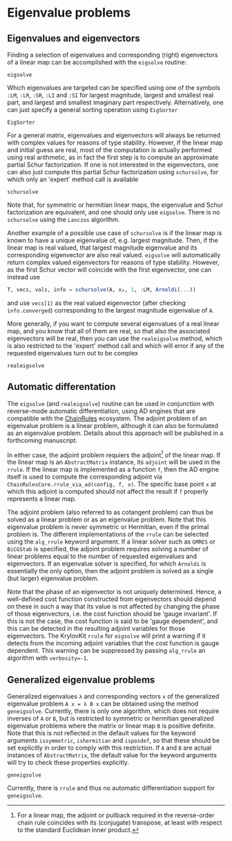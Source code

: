 # Eigenvalue problems

## Eigenvalues and eigenvectors
Finding a selection of eigenvalues and corresponding (right) eigenvectors of a linear map
can be accomplished with the `eigsolve` routine:
```@docs
eigsolve
```

Which eigenvalues are targeted can be specified using one of the symbols `:LM`, `:LR`,
`:SR`, `:LI` and `:SI` for largest magnitude, largest and smallest real part, and largest
and smallest imaginary part respectively. Alternatively, one can just specify a general
sorting operation using `EigSorter`
```@docs
EigSorter
```

For a general matrix, eigenvalues and eigenvectors will always be returned with complex
values for reasons of type stability. However, if the linear map and initial guess are
real, most of the computation is actually performed using real arithmetic, as in fact the
first step is to compute an approximate partial Schur factorization. If one is not
interested in the eigenvectors, one can also just compute this partial Schur factorization
using `schursolve`, for which only an 'expert' method call is available
```@docs
schursolve
```
Note that, for symmetric or hermitian linear maps, the eigenvalue and Schur factorization
are equivalent, and one should only use `eigsolve`. There is no `schursolve` using the `Lanczos` algorithm.

Another example of a possible use case of `schursolve` is if the linear map is known to have
a unique eigenvalue of, e.g. largest magnitude. Then, if the linear map is real valued, that
largest magnitude eigenvalue and its corresponding eigenvector are also real valued.
`eigsolve` will automatically return complex valued eigenvectors for reasons of type
stability. However, as the first Schur vector will coincide with the first eigenvector, one
can instead use
```julia
T, vecs, vals, info = schursolve(A, x⁠₀, 1, :LM, Arnoldi(...))
```
and use `vecs[1]` as the real valued eigenvector (after checking `info.converged`)
corresponding to the largest magnitude eigenvalue of `A`.

More generally, if you want to compute several eigenvalues of a real linear map, and you know
that all of them are real, so that also the associated eigenvectors will be real, then you
can use the `realeigsolve` method, which is also restricted to the 'expert' method call and
which will error if any of the requested eigenvalues turn out to be complex
```@docs
realeigsolve
```

## Automatic differentation

The `eigsolve` (and `realeigsolve`) routine can be used in conjunction with reverse-mode automatic 
differentiation, using AD engines that are compatible with the [ChainRules](https://juliadiff.org/ChainRulesCore.jl/dev/)
ecosystem. The adjoint problem of an eigenvalue problem is a linear problem, although it can also
be formulated as an eigenvalue problem. Details about this approach will be published in a
forthcoming manuscript.

In either case, the adjoint problem requiers the adjoint[^1] of the linear map. If the linear map is
an `AbstractMatrix` instance, its `adjoint` will be used in the `rrule`. If the linear map is implemented 
as a function `f`, then the AD engine itself is used to compute the corresponding adjoint via 
`ChainRulesCore.rrule_via_ad(config, f, x)`. The specific base point `x` at which this adjoint is
computed should not affect the result if `f` properly represents a linear map.

The adjoint problem (also referred to as cotangent problem) can thus be solved as a linear problem
or as an eigenvalue problem. Note that this eigenvalue problem is never symmetric or Hermitian,
even if the primal problem is. The different implementations of the `rrule` can be selected using
the `alg_rrule` keyword argument. If a linear solver such as `GMRES` or `BiCGStab` is specified,
the adjoint problem requires solving a number of linear problems equal to the number of requested
eigenvalues and eigenvectors. If an eigenvalue solver is specified, for which `Arnoldi` is essentially
the only option, then the adjoint problem is solved as a single (but larger) eigenvalue problem.

Note that the phase of an eigenvector is not uniquely determined. Hence, a well-defined cost function
constructed from eigenvectors should depend on these in such a way that its value is not affected
by changing the phase of those eigenvectors, i.e. the cost function should be 'gauge invariant'.
If this is not the case, the cost function is said to be 'gauge dependent', and this can be detected
in the resulting adjoint variables for those eigenvectors. The KrylovKit `rrule` for `eigsolve`
will print a warning if it detects from the incoming adjoint variables that the cost function is gauge
dependent. This warning can be suppressed by passing `alg_rrule` an algorithm with `verbosity=-1`.

## Generalized eigenvalue problems

Generalized eigenvalues `λ` and corresponding vectors `x` of the generalized eigenvalue
problem ``A x = λ B x`` can be obtained using the method `geneigsolve`. Currently, there is
only one algorithm, which does not require inverses of `A` or `B`, but is restricted to
symmetric or hermitian generalized eigenvalue problems where the matrix or linear map `B`
is positive definite. Note that this is not reflected in the default values for the keyword
arguments `issymmetric`, `ishermitian` and `isposdef`, so that these should be set
explicitly in order to comply with this restriction. If `A` and `B` are actual instances of
`AbstractMatrix`, the default value for the keyword arguments will try to check these
properties explicitly.

```@docs
geneigsolve
```

Currently, there is `rrule` and thus no automatic differentiation support for `geneigsolve`.

[^1]: For a linear map, the adjoint or pullback required in the reverse-order chain rule coincides
with its (conjugate) transpose, at least with respect to the standard Euclidean inner product.
